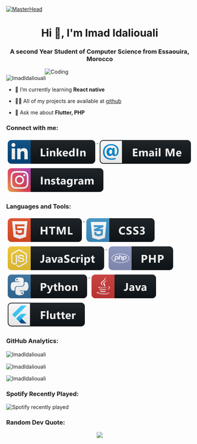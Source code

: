 [![MasterHead](https://visme.co/blog/wp-content/uploads/2019/10/animated-presentation-software-header.gif)]()

<h1 align="center">Hi 👋, I'm Imad Idaliouali</h1>
<h3 align="center">A second Year Student of Computer Science from Essaouira, Morocco</h3>
<img align="right" alt="Coding" width="400" src="https://miro.medium.com/max/680/0*7Q3yvSIv_t0ioJ-Z.gif"/>

<p align="left"> <img src="https://komarev.com/ghpvc/?username=ImadIdaliouali&label=Profile%20views&color=0e75b6&style=flat" alt="ImadIdaliouali" /> </p>

- 🌱 I’m currently learning **React native**

- 👨‍💻 All of my projects are available at [github](https://github.com/ImadIdaliouali?tab=repositories)

- 💬 Ask me about **Flutter, PHP**


### Connect with me:
<p align="left">
    <a href="https://linkedin.com/in/imad-idali-ouali-663100236/">
        <img src="https://raw.githubusercontent.com/MikeCodesDotNET/ColoredBadges/master/svg/social/linkedin.svg" alt="LinkedIn" style="vertical-align:top; margin:6px 4px">
    </a>
    <a href="mailto:imadidaliouali@gmail.com">
        <img src="https://raw.githubusercontent.com/MikeCodesDotNET/ColoredBadges/master/svg/social/email_me.svg" alt="email_me" style="vertical-align:top; margin:6px 4px">
    </a>
    <a href="https://www.instagram.com/imad.idaliouali/">
        <img src="https://raw.githubusercontent.com/MikeCodesDotNET/ColoredBadges/master/svg/social/instagram.svg" alt="LinkedIn" style="vertical-align:top; margin:6px 4px">
    </a>
</p>

### Languages and Tools:
<p align="left">
    <a href="https://www.w3.org/html/">
        <img src="https://raw.githubusercontent.com/MikeCodesDotNET/ColoredBadges/master/svg/dev/languages/html.svg" alt="html" style="vertical-align:top; margin:6px 4px">
    </a>
    <a href="https://www.w3schools.com/css/">
        <img src="https://raw.githubusercontent.com/MikeCodesDotNET/ColoredBadges/master/svg/dev/languages/css3.svg" alt="css3" style="vertical-align:top; margin:6px 4px">
    </a>
    <a href="https://developer.mozilla.org/en-US/docs/Web/JavaScript">
        <img src="https://raw.githubusercontent.com/MikeCodesDotNET/ColoredBadges/master/svg/dev/languages/js.svg" alt="js" style="vertical-align:top; margin:6px 4px">
    </a>
    <a href="https://www.php.net">
        <img src="https://raw.githubusercontent.com/MikeCodesDotNET/ColoredBadges/master/svg/dev/languages/php.svg" alt="php" style="vertical-align:top; margin:6px 4px">
    </a>
    <a href="https://www.python.org">
        <img src="https://raw.githubusercontent.com/MikeCodesDotNET/ColoredBadges/master/svg/dev/languages/python.svg" alt="python" style="vertical-align:top; margin:6px 4px">
    </a>
    <a href="https://www.java.com">
        <img src="https://raw.githubusercontent.com/MikeCodesDotNET/ColoredBadges/master/svg/dev/languages/java.svg" alt="java" style="vertical-align:top; margin:6px 4px">
    </a>
    <a href="https://flutter.dev">
        <img src="https://raw.githubusercontent.com/MikeCodesDotNET/ColoredBadges/master/svg/dev/frameworks/flutter.svg" alt="flutter" style="vertical-align:top; margin:6px 4px">
    </a>
</p>

### GitHub Analytics:
<p><img align="center" src="https://github-readme-stats.vercel.app/api/top-langs?username=ImadIdaliouali&show_icons=true&locale=en&layout=compact" alt="ImadIdaliouali" /></p>

<p><img align="center" src="https://github-readme-stats.vercel.app/api?username=ImadIdaliouali&show_icons=true&locale=en" alt="ImadIdaliouali" /></p>

<p><img align="center" src="https://github-readme-streak-stats.herokuapp.com/?user=ImadIdaliouali" alt="ImadIdaliouali" /></p>

### Spotify Recently Played:
![Spotify recently played](https://spotify-recently-played-readme.vercel.app/api?user=5s1rw47d3q68vsbplknsilsbu)

### Random Dev Quote:
<div align="center">
    <img src="https://quotes-github-readme.vercel.app/api?type=horizontal&theme=dark"/>
</div>